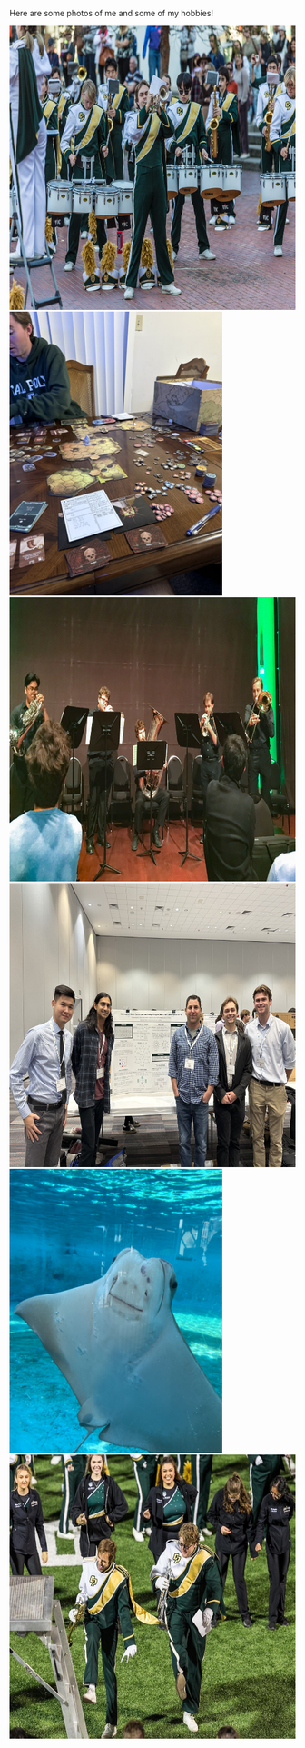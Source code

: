 

Here are some photos of me and some of my hobbies!

<img src="static/assets/img/trumpet_solo_1.jpg" alt="drawing" height="500" title="I was a section leader for the Cal Poly Mustang Band. This is me playing a solo for our performance at the Lunar New Year parade in San Francisco."/>

<img src="static/assets/img/gloomhaven.jpg" alt="drawing" height="500" title="One of the larger board games I like to play with my friends called Gloomhaven."/>

<img src="static/assets/img/brass_quintet.JPG" alt="drawing" height="500" title="Me alongside the Cal Poly brass quintet performing Anthony DiLorenzo's *Fire Dance*."/>

<img src="static/assets/img/jmm_poster.jpg" alt="drawing" height="500" title="My research group, research advisor and me and presenting our work at the 2024 JMM conference in San Francisco."/>

<img src="static/assets/img/ray.jpg" alt="drawing" height="500" title="A cute Ray I saw at the Aquarium of the Pacific in Long Beach."/>

<img src="static/assets/img/me_and_nick_mustang_band.JPG" alt="drawing" height="500" title="This is me and a friend furiously dancing during one of our Mustang Band postgame performances."/>